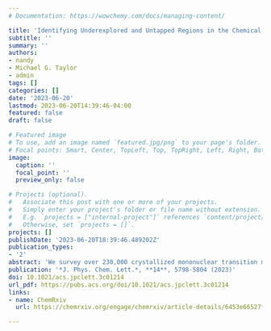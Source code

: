 ```yaml
---
# Documentation: https://wowchemy.com/docs/managing-content/

title: 'Identifying Underexplored and Untapped Regions in the Chemical Space of Transition Metal Complexes'
subtitle: ''
summary: ''
authors:
- nandy
- Michael G. Taylor
- admin
tags: []
categories: []
date: '2023-06-20'
lastmod: 2023-06-20T14:39:46-04:00
featured: false
draft: false

# Featured image
# To use, add an image named `featured.jpg/png` to your page's folder.
# Focal points: Smart, Center, TopLeft, Top, TopRight, Left, Right, BottomLeft, Bottom, BottomRight.
image:
  caption: ''
  focal_point: ''
  preview_only: false

# Projects (optional).
#   Associate this post with one or more of your projects.
#   Simply enter your project's folder or file name without extension.
#   E.g. `projects = ["internal-project"]` references `content/project/deep-learning/index.md`.
#   Otherwise, set `projects = []`.
projects: []
publishDate: '2023-06-20T18:39:46.489202Z'
publication_types:
- '2'
abstract: 'We survey over 230,000 crystallized mononuclear transition metal complexes (TMCs) to identify trends in preferred geometric structure and metal coordination. While we observe increased d-filling to correlate to lower coordination number preference, we note exceptions, and we observe undersampling of 4d/5d transition metals and 3p-coordinating ligands. For the one third of mononuclear TMCs that are octahedral, analysis of the 67 symmetry classes of their ligand environments reveals that complexes often contain monodentate ligands that may be removable, forming an open site amenable to catalysis.  Due to their use in catalysis, we analyze trends in coordination by tetradentate ligands in terms of the capacity to support multiple metals and the variability of coordination geometry. We identify promising tetradentate ligands that co-occur in crystallized complexes with labile monodentate ligands that would lead to reactive sites. Literature mining suggests that these ligands are untapped as catalysts, motivating proposal of a promising octa-functionalized porphyrin.'
publication: '*J. Phys. Chem. Lett.*, **14**, 5798-5804 (2023)'
doi: 10.1021/acs.jpclett.3c01214
url_pdf: https://pubs.acs.org/doi/10.1021/acs.jpclett.3c01214
links:
- name: ChemRxiv
  url: https://chemrxiv.org/engage/chemrxiv/article-details/6453e66527fccdb3ea7f5bb0

---
```

